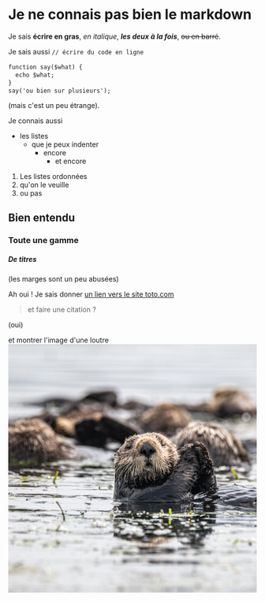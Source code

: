 # Je ne connais pas bien le markdown
Je sais **écrire en gras**, _en italique_, **_les deux à la fois_**, ~~ou en barré~~.

Je sais aussi `// écrire du code en ligne`

```
function say($what) {
  echo $what;
}
say('ou bien sur plusieurs');
```
(mais c'est un peu étrange).

Je connais aussi
- les listes
  - que je peux indenter
    - encore
      - et encore
1. Les listes ordonnées
1. qu'on le veuille
1. ou pas
## Bien entendu
### Toute une gamme
##### De titres
(les marges sont un peu abusées)

Ah oui ! Je sais donner [un lien vers le site toto.com](https://www.toto.com)
 
> et faire une citation ?

(oui)

et montrer l'image d'une loutre
![image d'une loutre](./loutre.jpg)
